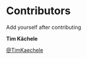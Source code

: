 # Contributors

Add yourself after contributing

**Tim Kächele**

[@TimKaechele](https://twitter.com/TimKaechele)

